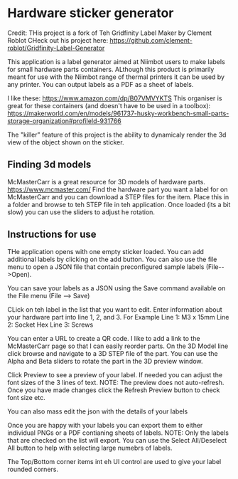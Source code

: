 # Hardware sticker generator

Credit: THis project is a fork of Teh Gridfinity Label Maker by Clement Roblot
CHeck out his project here: https://github.com/clement-roblot/Gridfinity-Label-Generator

This application is a label generator aimed at Niimbot users to make labels for small hardware parts containers.
ALthough this product is primarily meant for use with the Niimbot range of thermal printers it can be used by any printer. You can output labels as a PDF as a sheet of labels. 


I like these: https://www.amazon.com/dp/B07VMVYKTS
This organiser is great for these containers (and doesn't have to be used in a toolbox): https://makerworld.com/en/models/961737-husky-workbench-small-parts-storage-organization#profileId-931766


The "killer" feature of this project is the ability to dynamicaly render the 3d view of the object shown on the sticker.


## Finding 3d models

McMasterCarr is a great resource for 3D models of hardware parts. https://www.mcmaster.com/
Find the hardware part you want a label for on McMasterCarr and you can download a STEP files for the item. Place this in a folder and browse to teh STEP file in teh application. Once loaded (its a bit slow) you can use the sliders to adjust he rotation. 

## Instructions for use

THe application opens with one empty sticker loaded. You can add additional labels by clicking on the add button. 
You can also use the file menu to open a JSON file that contain preconfigured sample labels (File-->Open). 

You can save your labels as a JSON using the Save command available on the File menu (File --> Save)

CLick on teh label in the list that you want to edit. Enter information about your hardware part into line 1, 2, and 3. 
For Example
Line 1: M3 x 15mm
Line 2: Socket Hex
Line 3: Screws

You can enter a URL to create a QR code. I like to add a link to the McMasterCarr page so that I can easily reorder parts. 
On the 3D Model line click browse and navigate to a 3D STEP file of the part. You can use the Alpha and Beta sliders to rotate the part in the 3D preview window. 

Click Preview to see a preview of your label. If needed you can adjust the font sizes of the 3 lines of text. 
NOTE: The preview does not auto-refresh. Once you have made changes click the Refresh Preview button to check font size etc. 

You can also mass edit the json with the details of your labels

Once you are happy with your labels you can export them to either individual PNGs or a PDF contianing sheets of labels. 
NOTE: Only the labels that are checked on the list will export. You can use the Select All/Deselect All button to help with selecting large numebrs of labels. 

The Top/Bottom corner items int eh UI control are used to give your label rounded corners. 

